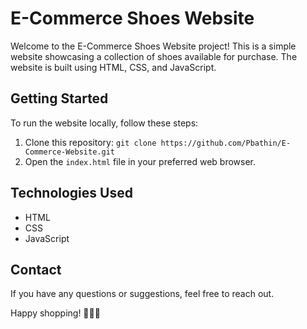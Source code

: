 # E-Commerce Shoes Website

Welcome to the E-Commerce Shoes Website project! This is a simple website showcasing a collection of shoes available for purchase. The website is built using HTML, CSS, and JavaScript.

## Getting Started

To run the website locally, follow these steps:

1. Clone this repository: `git clone https://github.com/Pbathin/E-Commerce-Website.git`
2. Open the `index.html` file in your preferred web browser.

## Technologies Used

- HTML
- CSS
- JavaScript

## Contact

If you have any questions or suggestions, feel free to reach out.

Happy shopping! 👠👟👞
